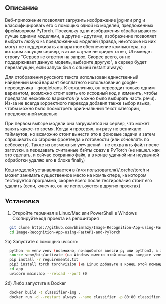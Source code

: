
## Описание

Веб-приложение позволяет загрузить изображение jpg или png и классифицировать его с помощью одной из моделей, предложенных фреймворком PyTorch. Поскольку одни изображения обрабатываются лучше одними моделями, а другие - другими, изображение позволяет выбрать любую из предложенных моделей (правда, некоторые из них могут не поддерживать аппаратное обеспечение компьютера, на котором запущен сервер, в этом случае не придет ответ, UI выведет строку "Сервер не ответил на запрос. Скорее всего, он не поддерживает данную модель, выберите другую", а сервер будет перезапущен, если запуск был с опцией restart always)


Для отображения русского текста использован единственный найденный мной вариант бесплатного использования google-переводчика - googletrans. К сожалению, он переводит только одним вариантом, возможно стоит взять его исходный код и изменить, чтобы предлагал несколько вариантов (и можно было выбирать часть речи). Из-за не всегда корректного перевода добавил также выбор языка, чтобы можно было посмотреть оригинальный текст категории, предложенной моделью


При первом выборе модели она загружается на сервер, что может занять какое-то время. Когда я проверял, ни разу не возникало таймаутов, но возможно стоит вынести это в фоновые задачи и затем спрашивать со стороны фронтенда о готовности (или обновлять по вебсокету). Также из возможных улучшений - не сохранять файл после загрузки, а передавать считанные байты сразу в PyTorch (не нашел, как это сделать, и сейчас сохраняю файл, а в конце удачной или неудачной обработки удаляю его в блоке finally)


Кеш моделей устанавливается в {имя пользователя}/.cache/torch и может занимать существенное место на компьютере, на котором тестируется программа, скорее всего после тестирования стоит его удалить (если, конечно, он не используется в других проектах)

## Установка

1) Откройте терминал в Linux/Mac или PowerShell в Windows
   Скопируйте код проекта из репозитория

```bash
  git clone https://github.com/bhimrazy/Image-Recognition-App-using-FastAPI-and-PyTorch
  cd Image-Recognition-App-using-FastAPI-and-PyTorch
```

2а) Запустите  с помощью uvicorn:

```bash
  python -m venv venv (возможно, понадобится ввести py или python3, в зависимости от ОС)
  source venv/bin/activate (на Windows вместо этой команды введите venv/Scripts/activate)
  pip install -r requirements.txt
  pip3 install torch torchvision (на Linux добавьте в конец этой команды --index-url https://download.pytorch.org/whl/cpu)
  cd app
  uvicorn main:app --reload --port 80
```

2б) Либо запустите в Docker
```bash
  docker build -t classifier-img .
  docker run -d --restart always --name classifier -p 80:80 classifier-img
```
